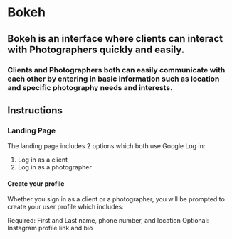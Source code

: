 # Bokeh
## Bokeh is an interface where clients can interact with Photographers quickly and easily.

### Clients and Photographers both can easily communicate with each other by entering in basic information such as location and specific photography needs and interests.


## Instructions

### Landing Page

The landing page includes 2 options which both use Google Log in:
  1. Log in as a client
  2. Log in as a photographer
  
 #### Create your profile 
  
  Whether you sign in as a client or a photographer, you will be prompted to create your user profile which includes:
  
  Required: First and Last name, phone number, and location
  Optional: Instagram profile link and bio
  
  
  
  
  
  
  
